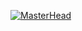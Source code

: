 

[![MasterHead](https://images.unsplash.com/vector-1753165984926-8180e17b52bc?q=80&w=1325&auto=format&fit=crop&ixlib=rb-4.1.0&ixid=M3wxMjA3fDB8MHxwaG90by1wYWdlfHx8fGVufDB8fHx8fA%3D%3D)](https://github.com/TaisaLima)
<!--
**TaisaLima/TaisaLima** is a ✨ _special_ ✨ repository because its `README.md` (this file) appears on your GitHub profile.

Here are some ideas to get you started:
-Pronouns she/her/they
- 🔭 I’m currently working on ...
- 🌱 I’m currently learning ...
- 👯 I’m looking to collaborate on ...
- 🤔 I’m looking for help with ...
- 💬 Ask me about ...
- 📫 How to reach me: ...
- 😄 Pronouns: ...
- ⚡ Fun fact: ...
-->
